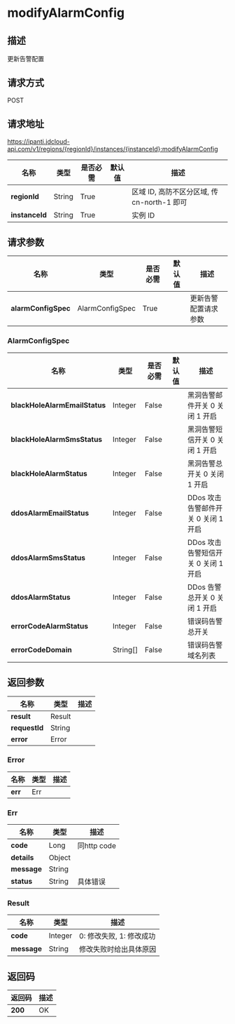 # modifyAlarmConfig


## 描述
更新告警配置

## 请求方式
POST

## 请求地址
https://ipanti.jdcloud-api.com/v1/regions/{regionId}/instances/{instanceId}:modifyAlarmConfig

|名称|类型|是否必需|默认值|描述|
|---|---|---|---|---|
|**regionId**|String|True| |区域 ID, 高防不区分区域, 传 cn-north-1 即可|
|**instanceId**|String|True| |实例 ID|

## 请求参数
|名称|类型|是否必需|默认值|描述|
|---|---|---|---|---|
|**alarmConfigSpec**|AlarmConfigSpec|True| |更新告警配置请求参数|

### AlarmConfigSpec
|名称|类型|是否必需|默认值|描述|
|---|---|---|---|---|
|**blackHoleAlarmEmailStatus**|Integer|False| |黑洞告警邮件开关 0 关闭 1 开启|
|**blackHoleAlarmSmsStatus**|Integer|False| |黑洞告警短信开关 0 关闭 1 开启|
|**blackHoleAlarmStatus**|Integer|False| |黑洞告警总开关  0 关闭 1 开启|
|**ddosAlarmEmailStatus**|Integer|False| |DDos 攻击告警邮件开关  0 关闭 1 开启|
|**ddosAlarmSmsStatus**|Integer|False| |DDos 攻击告警短信开关  0 关闭 1 开启|
|**ddosAlarmStatus**|Integer|False| |DDos 告警总开关 0 关闭 1 开启|
|**errorCodeAlarmStatus**|Integer|False| |错误码告警总开关|
|**errorCodeDomain**|String[]|False| |错误码告警域名列表|

## 返回参数
|名称|类型|描述|
|---|---|---|
|**result**|Result| |
|**requestId**|String| |
|**error**|Error| |

### Error
|名称|类型|描述|
|---|---|---|
|**err**|Err| |
### Err
|名称|类型|描述|
|---|---|---|
|**code**|Long|同http code|
|**details**|Object| |
|**message**|String| |
|**status**|String|具体错误|
### Result
|名称|类型|描述|
|---|---|---|
|**code**|Integer|0: 修改失败, 1: 修改成功|
|**message**|String|修改失败时给出具体原因|

## 返回码
|返回码|描述|
|---|---|
|**200**|OK|
